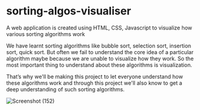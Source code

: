 # sorting-algos-visualiser

A web application is created using HTML, CSS, Javascript to visualize how various sorting
algorithms work

We have learnt sorting algorithms like bubble sort, selection sort, insertion sort, quick sort.
But often we fail to understand the core idea of a particular algorithm maybe because we
are unable to visualize how they work. So the most important thing to understand about
these algorithms is visualization.


That’s why we'll be making this project to let everyone understand how these algorithms
work and through this project we'll also know to get a deep understanding of such sorting
algorithms.


![Screenshot (152)](https://user-images.githubusercontent.com/57298109/190845099-f8738261-7033-41ec-8cf6-ce04dad33974.png)






